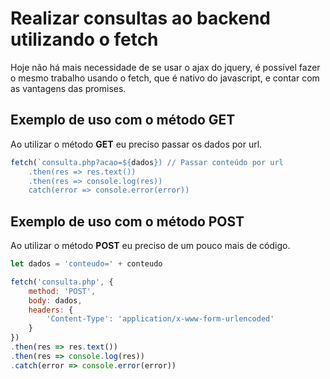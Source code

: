 # Realizar consultas ao backend utilizando o fetch
Hoje não há mais necessidade de se usar o ajax do jquery, é possível fazer o mesmo trabalho usando o fetch, que é nativo do javascript, e contar com as vantagens das promises.

## Exemplo de uso com o método GET
Ao utilizar o método **GET** eu preciso passar os dados por url.
```javascript
fetch(`consulta.php?acao=${dados}) // Passar conteúdo por url
    .then(res => res.text())
    .then(res => console.log(res))
    catch(error => console.error(error))
``` 

## Exemplo de uso com o método POST
Ao utilizar o método **POST** eu preciso de um pouco mais de código.
```javascript
let dados = 'conteudo=' + conteudo

fetch('consulta.php', {
    method: 'POST',
    body: dados,
    headers: {
        'Content-Type': 'application/x-www-form-urlencoded'
    }
})
.then(res => res.text())
.then(res => console.log(res))
.catch(error => console.error(error))
``` 
